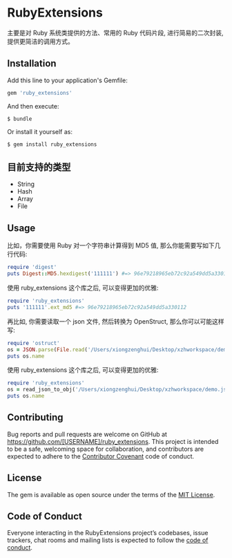 # RubyExtensions

主要是对 Ruby 系统类提供的方法、常用的 Ruby 代码片段, 进行简易的二次封装, 提供更简洁的调用方式。


## Installation

Add this line to your application's Gemfile:

```ruby
gem 'ruby_extensions'
```

And then execute:

    $ bundle

Or install it yourself as:

    $ gem install ruby_extensions

## 目前支持的类型

- String
- Hash
- Array
- File

## Usage

比如，你需要使用 Ruby 对一个字符串计算得到 MD5 值, 那么你能需要写如下几行代码:

```ruby
require 'digest'
puts Digest::MD5.hexdigest('111111') #=> 96e79218965eb72c92a549dd5a330112
```

使用 ruby_extensions 这个库之后, 可以变得更加的优雅:

```ruby
require 'ruby_extensions'
puts '111111'.ext_md5 #=> 96e79218965eb72c92a549dd5a330112
```

再比如, 你需要读取一个 json 文件, 然后转换为 OpenStruct, 那么你可以可能这样写:

```ruby
require 'ostruct'
os = JSON.parse(File.read('/Users/xiongzenghui/Desktop/xzhworkspace/demo.json'), object_class: OpenStruct)
puts os.name
```

使用 ruby_extensions 这个库之后, 可以变得更加的优雅:

```ruby
require 'ruby_extensions'
os = read_json_to_obj('/Users/xiongzenghui/Desktop/xzhworkspace/demo.json')
puts os.name
```



## Contributing

Bug reports and pull requests are welcome on GitHub at https://github.com/[USERNAME]/ruby_extensions. This project is intended to be a safe, welcoming space for collaboration, and contributors are expected to adhere to the [Contributor Covenant](http://contributor-covenant.org) code of conduct.

## License

The gem is available as open source under the terms of the [MIT License](https://opensource.org/licenses/MIT).

## Code of Conduct

Everyone interacting in the RubyExtensions project’s codebases, issue trackers, chat rooms and mailing lists is expected to follow the [code of conduct](https://github.com/[USERNAME]/ruby_extensions/blob/master/CODE_OF_CONDUCT.md).
